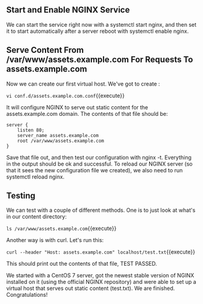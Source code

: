 ## Start and Enable NGINX Service

We can start the service right now with a systemctl start nginx, and then set it to start automatically after a server reboot with systemctl enable nginx.

## Serve Content From /var/www/assets.example.com For Requests To assets.example.com

Now we can create our first virtual host. We've got to create :

`vi conf.d/assets.example.com.conf`{{execute}}

It will configure NGINX to serve out static content for the assets.example.com domain. The contents of that file should be:

```
server {
    listen 80;
    server_name assets.example.com
    root /var/www/assets.example.com
}
```

Save that file out, and then test our configuration with nginx -t. Everything in the output should be ok and successful. To reload our NGINX server (so that it sees the new configuration file we created), we also need to run systemctl reload nginx.

## Testing

We can test with a couple of different methods. One is to just look at what's in our content directory:

`ls /var/www/assets.example.com`{{execute}}

Another way is with curl. Let's run this:

`curl --header "Host: assets.example.com" localhost/test.txt`{{execute}}

This should print out the contents of that file, TEST PASSED.

We started with a CentOS 7 server, got the newest stable version of NGINX installed on it (using the official NGINX repository) and were able to set up a virtual host that serves out static content (test.txt). We are finished. Congratulations!
